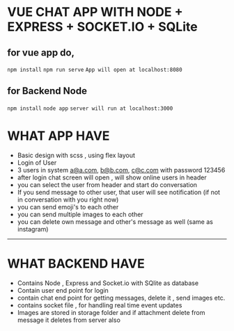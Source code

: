 # VUE CHAT APP WITH NODE + EXPRESS + SOCKET.IO + SQLite

## for vue app do, 
`npm install`
`npm run serve`
`App will open at localhost:8080`

## for Backend Node
`npm install`
`node app`
`server will run at localhost:3000`

# WHAT APP HAVE

- Basic design with scss , using flex layout
- Login of User 
- 3 users in system a@a.com, b@b.com, c@c.com with password 123456
- after login chat screen will open , will show online users in header
- you can select the user from header and start do conversation
- If you send message to other user, that user will see notification (if not in conversation with you right now)
- you can send emoji's to each other
- you can send multiple images to each other
- you can delete own message and other's message as well (same as instagram)


***
# WHAT BACKEND HAVE

- Contains Node , Express and Socket.io with SQlite as database
- Contain user end point for login
- contain chat end point for getting messages, delete it , send images etc.
- contains socket file , for handling real time event updates
- Images are stored in storage folder and if attachment delete from message it deletes from server also







